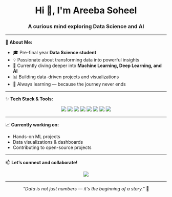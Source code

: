 <h1 align="center">Hi 👋, I'm Areeba Soheel</h1>
<h3 align="center">A curious mind exploring Data Science and AI</h3>

---

🌸 **About Me:**  
- 🎓 Pre-final year **Data Science student**  
- 💡 Passionate about transforming data into powerful insights  
- 🤖 Currently diving deeper into **Machine Learning, Deep Learning, and AI**  
- 📊 Building data-driven projects and visualizations  
- 🌱 Always learning — because the journey never ends  

---

✨ **Tech Stack & Tools:**  

<p align="center">
  <img src="https://img.shields.io/badge/Python-3776AB?style=for-the-badge&logo=python&logoColor=white"/>
  <img src="https://img.shields.io/badge/R-276DC3?style=for-the-badge&logo=r&logoColor=white"/>
  <img src="https://img.shields.io/badge/SQL-003B57?style=for-the-badge&logo=postgresql&logoColor=white"/>
  <img src="https://img.shields.io/badge/Scikit--Learn-F7931E?style=for-the-badge&logo=scikit-learn&logoColor=white"/>
  <img src="https://img.shields.io/badge/TensorFlow-FF6F00?style=for-the-badge&logo=tensorflow&logoColor=white"/>
  <img src="https://img.shields.io/badge/Tableau-E97627?style=for-the-badge&logo=tableau&logoColor=white"/>
  <img src="https://img.shields.io/badge/Power%20BI-F2C811?style=for-the-badge&logo=powerbi&logoColor=black"/>
  <img src="https://img.shields.io/badge/GitHub-181717?style=for-the-badge&logo=github&logoColor=white"/>
</p>  

---

📈 **Currently working on:**  
- Hands-on ML projects  
- Data visualizations & dashboards  
- Contributing to open-source projects  

---

📫 **Let’s connect and collaborate!**  
<p align="center">
  <a href="www.linkedin.com/in/areeba-soheel-40b261282" target="_blank"><img src="https://img.shields.io/badge/LinkedIn-blue?style=for-the-badge&logo=linkedin&logoColor=white" /></a>
</p>

---

<p align="center"><i>“Data is not just numbers — it's the beginning of a story.”</i> 🌷</p>
